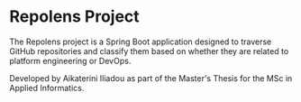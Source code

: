 # Repolens Project

The Repolens project is a Spring Boot application designed to traverse GitHub repositories and classify them based on whether they are related to platform engineering or DevOps.

Developed by Aikaterini Iliadou as part of the Master's Thesis for the MSc in Applied Informatics.
